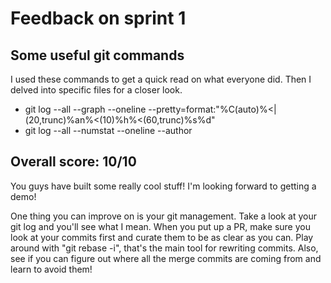 # Feedback on sprint 1

## Some useful git commands
I used these commands to get a quick read on what everyone did. Then I delved into specific files for a closer look.
* git log --all --graph --oneline --pretty=format:"%C(auto)%<|(20,trunc)%an%<(10)%h%<(60,trunc)%s%d"
* git log --all --numstat --oneline --author <author>

## Overall score: 10/10

You guys have built some really cool stuff! I'm looking forward to getting a demo!

One thing you can improve on is your git management. Take a look at your git log and you'll see what I mean. When
you put up a PR, make sure you look at your commits first and curate them to be as clear as you can. Play around with
"git rebase -i", that's the main tool for rewriting commits. Also, see if you can figure out where all the merge
commits are coming from and learn to avoid them!
